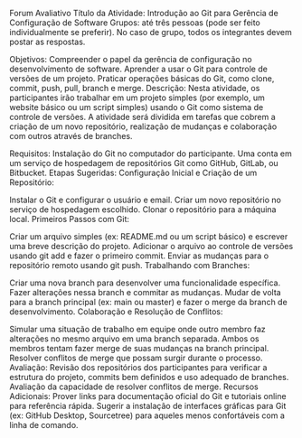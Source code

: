 Forum Avaliativo
Título da Atividade: Introdução ao Git para Gerência de Configuração de Software
Grupos: até três pessoas (pode ser feito individualmente se preferir). No caso de grupo, todos os integrantes devem postar as respostas.

Objetivos:
Compreender o papel da gerência de configuração no desenvolvimento de software.
Aprender a usar o Git para controle de versões de um projeto.
Praticar operações básicas do Git, como clone, commit, push, pull, branch e merge.
Descrição:
Nesta atividade, os participantes irão trabalhar em um projeto simples (por exemplo, um website básico ou um script simples) usando o Git como sistema de controle de versões. A atividade será dividida em tarefas que cobrem a criação de um novo repositório, realização de mudanças e colaboração com outros através de branches.

Requisitos:
Instalação do Git no computador do participante.
Uma conta em um serviço de hospedagem de repositórios Git como GitHub, GitLab, ou Bitbucket.
Etapas Sugeridas:
Configuração Inicial e Criação de um Repositório:

Instalar o Git e configurar o usuário e email.
Criar um novo repositório no serviço de hospedagem escolhido.
Clonar o repositório para a máquina local.
Primeiros Passos com Git:

Criar um arquivo simples (ex: README.md ou um script básico) e escrever uma breve descrição do projeto.
Adicionar o arquivo ao controle de versões usando git add e fazer o primeiro commit.
Enviar as mudanças para o repositório remoto usando git push.
Trabalhando com Branches:

Criar uma nova branch para desenvolver uma funcionalidade específica.
Fazer alterações nessa branch e commitar as mudanças.
Mudar de volta para a branch principal (ex: main ou master) e fazer o merge da branch de desenvolvimento.
Colaboração e Resolução de Conflitos:

Simular uma situação de trabalho em equipe onde outro membro faz alterações no mesmo arquivo em uma branch separada.
Ambos os membros tentam fazer merge de suas mudanças na branch principal.
Resolver conflitos de merge que possam surgir durante o processo.
Avaliação:
Revisão dos repositórios dos participantes para verificar a estrutura do projeto, commits bem definidos e uso adequado de branches.
Avaliação da capacidade de resolver conflitos de merge.
Recursos Adicionais:
Prover links para documentação oficial do Git e tutoriais online para referência rápida.
Sugerir a instalação de interfaces gráficas para Git (ex: GitHub Desktop, Sourcetree) para aqueles menos confortáveis com a linha de comando.


